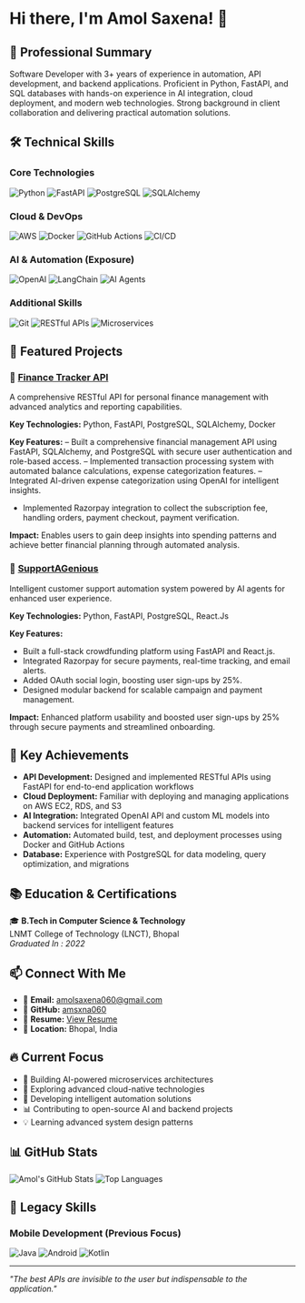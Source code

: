 # Hi there, I'm Amol Saxena! 👋

## 🚀 Professional Summary

Software Developer with 3+ years of experience in automation, API development, and backend applications. Proficient in Python, FastAPI, and SQL databases with hands-on experience in AI integration, cloud deployment, and modern web technologies. Strong background in client collaboration and delivering practical automation solutions.

## 🛠️ Technical Skills

### Core Technologies
![Python](https://img.shields.io/badge/Python-3776AB?style=for-the-badge&logo=python&logoColor=white)
![FastAPI](https://img.shields.io/badge/FastAPI-009688?style=for-the-badge&logo=fastapi&logoColor=white)
![PostgreSQL](https://img.shields.io/badge/PostgreSQL-316192?style=for-the-badge&logo=postgresql&logoColor=white)
![SQLAlchemy](https://img.shields.io/badge/SQLAlchemy-FCA121?style=for-the-badge&logo=sqlalchemy&logoColor=white)

### Cloud & DevOps
![AWS](https://img.shields.io/badge/AWS-FF9900?style=for-the-badge&logo=amazonaws&logoColor=white)
![Docker](https://img.shields.io/badge/Docker-2496ED?style=for-the-badge&logo=docker&logoColor=white)
![GitHub Actions](https://img.shields.io/badge/GitHub_Actions-2088FF?style=for-the-badge&logo=github-actions&logoColor=white)
![CI/CD](https://img.shields.io/badge/CI%2FCD-326CE5?style=for-the-badge&logo=kubernetes&logoColor=white)

### AI & Automation (Exposure)
![OpenAI](https://img.shields.io/badge/OpenAI-412991?style=for-the-badge&logo=openai&logoColor=white)
![LangChain](https://img.shields.io/badge/LangChain-121212?style=for-the-badge&logo=chainlink&logoColor=white)
![AI Agents](https://img.shields.io/badge/AI_Agents-FF6B6B?style=for-the-badge&logo=robot&logoColor=white)

### Additional Skills
![Git](https://img.shields.io/badge/Git-F05032?style=for-the-badge&logo=git&logoColor=white)
![RESTful APIs](https://img.shields.io/badge/REST-02569B?style=for-the-badge&logo=rest&logoColor=white)
![Microservices](https://img.shields.io/badge/Microservices-FF6B35?style=for-the-badge&logo=microservices&logoColor=white)

## 🌟 Featured Projects

### 🏦 [Finance Tracker API](https://github.com/amsxna060/finance-tracker-api)
A comprehensive RESTful API for personal finance management with advanced analytics and reporting capabilities.

**Key Technologies:** Python, FastAPI, PostgreSQL, SQLAlchemy, Docker

**Key Features:**
– Built a comprehensive financial management API using FastAPI, SQLAlchemy, and PostgreSQL with secure user authentication and role-based access.
– Implemented transaction processing system with automated balance calculations, expense categorization features.
– Integrated AI-driven expense categorization using OpenAI for intelligent insights.
- Implemented Razorpay integration to collect the subscription fee, handling orders, payment checkout, payment verification.

**Impact:** Enables users to gain deep insights into spending patterns and achieve better financial planning through automated analysis.

### 🤖 [SupportAGenious](https://github.com/amsxna060/SupportAGenious)
Intelligent customer support automation system powered by AI agents for enhanced user experience.

**Key Technologies:** Python, FastAPI, PostgreSQL, React.Js

**Key Features:**

- Built a full-stack crowdfunding platform using FastAPI and React.js.
- Integrated Razorpay for secure payments, real-time tracking, and email alerts.
- Added OAuth social login, boosting user sign-ups by 25%.
- Designed modular backend for scalable campaign and payment management.

**Impact:** Enhanced platform usability and boosted user sign-ups by 25% through secure payments and streamlined onboarding.

## 💼 Key Achievements

- **API Development:** Designed and implemented RESTful APIs using FastAPI for end-to-end application workflows
- **Cloud Deployment:** Familiar with deploying and managing applications on AWS EC2, RDS, and S3
- **AI Integration:** Integrated OpenAI API and custom ML models into backend services for intelligent features
- **Automation:** Automated build, test, and deployment processes using Docker and GitHub Actions
- **Database:** Experience with PostgreSQL for data modeling, query optimization, and migrations

## 📚 Education & Certifications

🎓 **B.Tech in Computer Science & Technology**  
LNMT College of Technology (LNCT), Bhopal  
*Graduated In : 2022*

## 📫 Connect With Me

- 📧 **Email:** [amolsaxena060@gmail.com](mailto:amolsaxena060@gmail.com)
- 🐙 **GitHub:** [amsxna060](https://github.com/amsxna060)
- 📄 **Resume:** [View Resume](https://github.com/amsxna060/amsxna060/blob/main/resume.pdf)
- 📍 **Location:** Bhopal, India

## 🔥 Current Focus

- 🌱 Building AI-powered microservices architectures
- 🚀 Exploring advanced cloud-native technologies
- 🤖 Developing intelligent automation solutions
- 📊 Contributing to open-source AI and backend projects
- 💡 Learning advanced system design patterns

## 📊 GitHub Stats

![Amol's GitHub Stats](https://github-readme-stats.vercel.app/api?username=amsxna060&show_icons=true&theme=radical)
![Top Languages](https://github-readme-stats.vercel.app/api/top-langs/?username=amsxna060&layout=compact&theme=radical)

## 🎯 Legacy Skills

### Mobile Development (Previous Focus)
![Java](https://img.shields.io/badge/Java-ED8B00?style=flat&logo=java&logoColor=white)
![Android](https://img.shields.io/badge/Android-3DDC84?style=flat&logo=android&logoColor=white)
![Kotlin](https://img.shields.io/badge/Kotlin-0095D5?style=flat&logo=kotlin&logoColor=white)

---

*"The best APIs are invisible to the user but indispensable to the application."*
